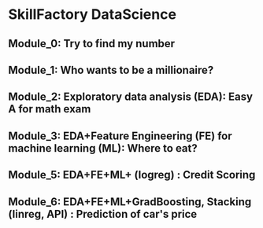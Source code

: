 # SkillFactory DataScience
 
## Module_0: Try to find my number

## Module_1: Who wants to be a millionaire?

## Module_2: Exploratory data analysis (EDA): Easy A for math exam

## Module_3: EDA+Feature Engineering (FE) for machine learning (ML): Where to eat?

## Module_5: EDA+FE+ML+ (logreg) : Credit Scoring

## Module_6: EDA+FE+ML+GradBoosting, Stacking (linreg, API) : Prediction of car's price
